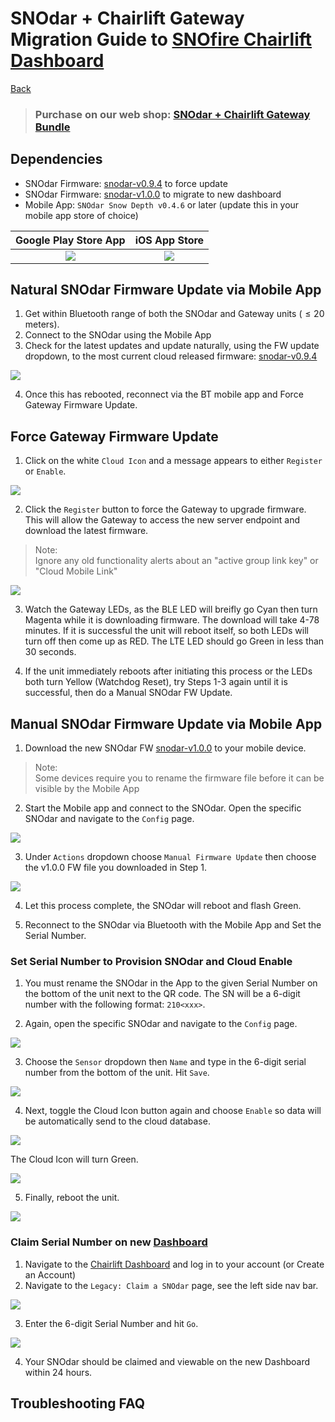 # SNOdar + Chairlift Gateway Migration Guide to [SNOfire Chairlift Dashboard](chairlift.snofire.io)

[Back](../)

> ### **Purchase on our web shop: [SNOdar + Chairlift Gateway Bundle](https://sensorlogic.store/collections/snow-science-instrumentation/products/snodar-chairlift-gateway?variant=42569883025563)**

## Dependencies

- SNOdar Firmware: [snodar-v0.9.4](https://github.com/SensorLogicInc/snodar-releases/releases/tag/0.9.4-beta) to force update
- SNOdar Firmware: [snodar-v1.0.0](https://www.dropbox.com/s/lmt0zs7a14w5snn/snodar_secure_dfu_esb_v1.0.0.zip?dl=1) to migrate to new dashboard
- Mobile App: `SNOdar Snow Depth v0.4.6` or later (update this in your mobile app store of choice)

Google Play Store App                                                                                  |  iOS App Store
:----------------------------------------------------------------------------------------------:|:----------------------------------------------------------------------------------:
[![](../assets/images/google-play-badge.png)](https://play.google.com/store/apps/details?id=com.snodar)   | [![](../assets/images/apple-app-store-badge.png)](https://apps.apple.com/us/app/snodar/id1584974884)

## Natural SNOdar Firmware Update via Mobile App

1. Get within Bluetooth range of both the SNOdar and Gateway units ($\leq 20$ meters).
2. Connect to the SNOdar using the Mobile App
3. Check for the latest updates and update naturally, using the FW update dropdown, to the most current cloud released firmware: [snodar-v0.9.4](https://github.com/SensorLogicInc/snodar-releases/releases/tag/0.9.4-beta)

![](images/dfu_check_update.png)

4. Once this has rebooted, reconnect via the BT mobile app and Force Gateway Firmware Update.

## Force Gateway Firmware Update

1. Click on the white `Cloud Icon` and a message appears to either `Register` or `Enable`.

![](images/mobile_cloud_enable_1.PNG)

2. Click the `Register` button to force the Gateway to upgrade firmware. This will allow the Gateway to access the new server endpoint and download the latest firmware.

> Note:  
> Ignore any old functionality alerts about an "active group link key" or "Cloud Mobile Link"

![](images/mobile_cloud_register.PNG)

3. Watch the Gateway LEDs, as the BLE LED will breifly go Cyan then turn Magenta while it is downloading firmware. The download will take 4-78 minutes. If it is successful the unit will reboot itself, so both LEDs will turn off then come up as RED. The LTE LED should go Green in less than 30 seconds. 

4. If the unit immediately reboots after initiating this process or the LEDs both turn Yellow (Watchdog Reset), try Steps 1-3 again until it is successful, then do a Manual SNOdar FW Update.

## Manual SNOdar Firmware Update via Mobile App

1. Download the new SNOdar FW [snodar-v1.0.0](https://www.dropbox.com/s/lmt0zs7a14w5snn/snodar_secure_dfu_esb_v1.0.0.zip?dl=1) to your mobile device. 

> Note:   
> Some devices require you to rename the firmware file before it can be visible by the Mobile App

2. Start the Mobile app and connect to the SNOdar. Open the specific SNOdar and navigate to the `Config` page.

![](images/view_toolbar_config.png)

3. Under `Actions` dropdown choose `Manual Firmware Update` then choose the v1.0.0 FW file you downloaded in Step 1.

![](images/fw_manual_update.png)

4. Let this process complete, the SNOdar will reboot and flash Green.

5. Reconnect to the SNOdar via Bluetooth with the Mobile App and Set the Serial Number.

### Set Serial Number to Provision SNOdar and Cloud Enable

1. You must rename the SNOdar in the App to the given Serial Number on the bottom of the unit next to the QR code. The SN will be a 6-digit number with the following format: `210<xxx>`.

2. Again, open the specific SNOdar and navigate to the `Config` page.

![](images/view_toolbar_config.png)

3. Choose the `Sensor` dropdown then `Name` and type in the 6-digit serial number from the bottom of the unit. Hit `Save`.

![](images/view_config_name.png)

4. Next, toggle the Cloud Icon button again and choose `Enable` so data will be automatically send to the cloud database.

![](images/mobile_cloud_enable_2.PNG)

The Cloud Icon will turn Green.

![](images/cloud_disable_enable.png)

5. Finally, reboot the unit.

![](images/snodar_restart.PNG)

### Claim Serial Number on new [Dashboard](chairlift.snofire.io)

1. Navigate to the [Chairlift Dashboard](chairlift.snofire.io) and log in to your account (or Create an Account)
2. Navigate to the `Legacy: Claim a SNOdar` page, see the left side nav bar.

![](images/legacy_claim_snodar.png)

3. Enter the 6-digit Serial Number and hit `Go`.

![](images/legacy_claim_snodar_go.png)

4. Your SNOdar should be claimed and viewable on the new Dashboard within 24 hours.

## Troubleshooting FAQ